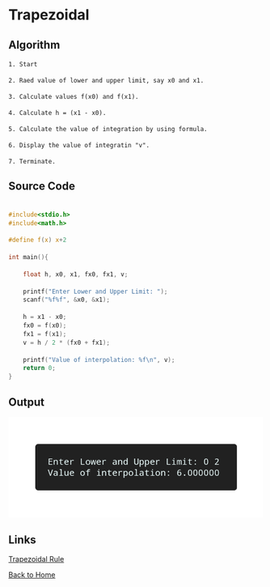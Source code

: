 # Trapezoidal

## Algorithm

    1. Start

    2. Raed value of lower and upper limit, say x0 and x1.

    3. Calculate values f(x0) and f(x1).

    4. Calculate h = (x1 - x0).

    5. Calculate the value of integration by using formula.

    6. Display the value of integratin "v".

    7. Terminate.

## Source Code

```c

#include<stdio.h>
#include<math.h>

#define f(x) x+2

int main(){
    
    float h, x0, x1, fx0, fx1, v;

    printf("Enter Lower and Upper Limit: ");
    scanf("%f%f", &x0, &x1);

    h = x1 - x0;
    fx0 = f(x0);
    fx1 = f(x1);
    v = h / 2 * (fx0 + fx1);

    printf("Value of interpolation: %f\n", v);
    return 0;
}

```

## Output

![Trapezoidal Rule](../assets/13.png)

## Links

[Trapezoidal Rule](https://github.com/kabirdeula/Numerical_Method_Lab_Report/blob/main/Lab%20Report/Lab13.c)

[Back to Home](../README.md)
